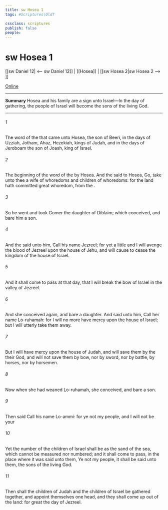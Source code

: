 ```yaml
---
title: sw Hosea 1
tags: #Scriptures\OldT

cssclass: scriptures
publish: false
people:
---
```


# sw Hosea 1
[[sw Daniel 12| <-- sw Daniel 12]] | [[Hosea]] | [[sw Hosea 2|sw Hosea 2 --> ]]

[Online](https://churchofjesuschrist.org/study/scriptures/ot/hosea/1?lang=eng)

---
__Summary__
Hosea and his family are a sign unto Israel—In the day of gathering, the people of Israel will become the sons of the living God.

---
###### 1 
The word of the  that came unto Hosea, the son of Beeri, in the days of Uzziah, Jotham, Ahaz,  Hezekiah, kings of Judah, and in the days of Jeroboam the son of Joash, king of Israel.

###### 2 
The beginning of the word of the  by Hosea. And the  said to Hosea, Go, take unto thee a wife of whoredoms and children of whoredoms: for the land hath committed great whoredom,  from the .

###### 3 
So he went and took Gomer the daughter of Diblaim; which conceived, and bare him a son.

###### 4 
And the  said unto him, Call his name Jezreel; for yet a little  and I will avenge the blood of Jezreel upon the house of Jehu, and will cause to cease the kingdom of the house of Israel.

###### 5 
And it shall come to pass at that day, that I will break the bow of Israel in the valley of Jezreel.

###### 6 
And she conceived again, and bare a daughter. And  said unto him, Call her name Lo-ruhamah: for I will no more have mercy upon the house of Israel; but I will utterly take them away.

###### 7 
But I will have mercy upon the house of Judah, and will save them by the  their God, and will not save them by bow, nor by sword, nor by battle, by horses, nor by horsemen.

###### 8 
Now when she had weaned Lo-ruhamah, she conceived, and bare a son.

###### 9 
Then said  Call his name Lo-ammi: for ye  not my people, and I will not be your 

###### 10 
Yet the number of the children of Israel shall be as the sand of the sea, which cannot be measured nor numbered; and it shall come to pass,  in the place where it was said unto them, Ye  not my people,  it shall be said unto them,  the sons of the living God.

###### 11 
Then shall the children of Judah and the children of Israel be gathered together, and appoint themselves one head, and they shall come up out of the land: for great  the day of Jezreel.

